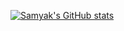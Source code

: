 [![Samyak's GitHub stats](https://github-readme-stats.vercel.app/api?username=samyakOO7&show_icons=true&theme=gruvbox)](https://github.com/samyakOO7/github-readme-stats)
